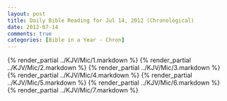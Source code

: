 ```yaml
---
layout: post
title: Daily Bible Reading for Jul 14, 2012 (Chronological)
date: 2012-07-14
comments: true
categories: [Bible in a Year - Chron]
---
```

{% render_partial ../KJV/Mic/1.markdown %}
{% render_partial ../KJV/Mic/2.markdown %}
{% render_partial ../KJV/Mic/3.markdown %}
{% render_partial ../KJV/Mic/4.markdown %}
{% render_partial ../KJV/Mic/5.markdown %}
{% render_partial ../KJV/Mic/6.markdown %}
{% render_partial ../KJV/Mic/7.markdown %}
